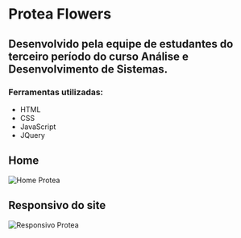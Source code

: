 # Protea Flowers 

## Desenvolvido pela equipe de estudantes do terceiro período do curso Análise e Desenvolvimento de Sistemas.
### Ferramentas utilizadas: 
- HTML
- CSS
- JavaScript
- JQuery

## Home
![Home Protea](home-protea.gif)

## Responsivo do site 
![Responsivo Protea](responsivo-protea.gif)

